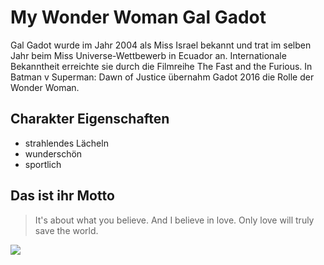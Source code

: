 # My Wonder Woman Gal Gadot

Gal Gadot wurde im Jahr 2004 als Miss Israel bekannt und trat im selben Jahr beim Miss Universe-Wettbewerb in Ecuador an. Internationale Bekanntheit erreichte sie durch die Filmreihe The Fast and the Furious. In Batman v Superman: Dawn of Justice übernahm Gadot 2016 die Rolle der Wonder Woman.

## Charakter Eigenschaften

* strahlendes Lächeln
* wunderschön
* sportlich

## Das ist ihr Motto

> It's about what you believe. And I believe in love.
> Only love will truly save the world.

<img src="https://a-cdn.serienjunkies.de/hq/4/3/gal-gadot-43431_hq.jpg"/>